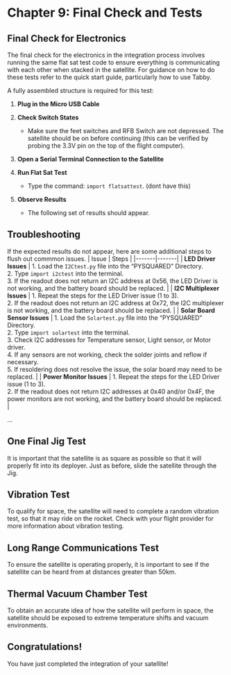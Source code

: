 # Chapter 9: Final Check and Tests

## Final Check for Electronics
The final check for the electronics in the integration process involves running the same flat sat test code to ensure everything is communicating with each other when stacked in the satellite. For guidance on how to do these tests refer to the quick start guide, particularly how to use Tabby.

A fully assembled structure is required for this test:

1. **Plug in the Micro USB Cable**

2. **Check Switch States**
    - Make sure the feet switches and RFB Switch are not depressed. The satellite should be on before continuing (this can be verified by probing the 3.3V pin on the top of the flight computer).

3. **Open a Serial Terminal Connection to the Satellite**

4. **Run Flat Sat Test**
    - Type the command: `import flatsattest`. (dont have this)

5. **Observe Results**
    - The following set of results should appear.




## Troubleshooting
If the expected results do not appear, here are some additional steps to flush out commmon issues. 
| Issue | Steps |
|-------|-------|
| **LED Driver Issues** | 1. Load the `I2Ctest.py` file into the “PYSQUARED” Directory. <br> 2. Type `import i2ctest` into the terminal. <br> 3. If the readout does not return an I2C address at 0x56, the LED Driver is not working, and the battery board should be replaced. |
| **I2C Multiplexer Issues** | 1. Repeat the steps for the LED Driver issue (1 to 3). <br> 2. If the readout does not return an I2C address at 0x72, the I2C multiplexer is not working, and the battery board should be replaced. |
| **Solar Board Sensor Issues** | 1. Load the `Solartest.py` file into the “PYSQUARED” Directory. <br> 2. Type `import solartest` into the terminal. <br> 3. Check I2C addresses for Temperature sensor, Light sensor, or Motor driver. <br> 4. If any sensors are not working, check the solder joints and reflow if necessary. <br> 5. If resoldering does not resolve the issue, the solar board may need to be replaced. |
| **Power Monitor Issues** | 1. Repeat the steps for the LED Driver issue (1 to 3). <br> 2. If the readout does not return I2C addresses at 0x40 and/or 0x4F, the power monitors are not working, and the battery board should be replaced. |

...


## One Final Jig Test
It is important that the satellite is as square as possible so that it will properly fit into its deployer. Just as before, slide the satellite through the Jig.

## Vibration Test
To qualify for space, the satellite will need to complete a random vibration test, so that it may ride on the rocket. Check with your flight provider for more information about vibration testing.

## Long Range Communications Test
To ensure the satellite is operating properly, it is important to see if the satellite can be heard from at distances greater than 50km.

## Thermal Vacuum Chamber Test
To obtain an accurate idea of how the satellite will perform in space, the satellite should be exposed to extreme temperature shifts and vacuum environments.

## Congratulations!
You have just completed the integration of your satellite!
